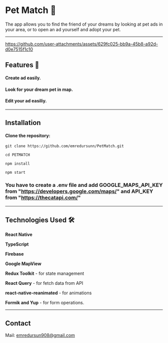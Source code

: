 # Pet Match 🐾
The app allows you to find the friend of your dreams by looking at pet ads in your area, or to open an ad yourself and adopt your pet.

---

https://github.com/user-attachments/assets/629fc025-bb9a-45b8-a92d-d0e7515f1c10

## Features 🌟
#### Create ad easily.

#### Look for your dream pet in map.
 
#### Edit your ad easiliy.

---


## Installation
#### Clone the repository:

```git clone https://github.com/emredursunn/PetMatch.git```

```cd PETMATCH```

```npm install```

```npm start```

### You have to create a .env file and add GOOGLE_MAPS_API_KEY from "https://developers.google.com/maps/" and API_KEY from "https://thecatapi.com/"

---

## Technologies Used 🛠️

**React Native**

**TypeScript**

**Firebase**

**Google MapView** 

**Redux Toolkit** - for state management

**React Query** - for fetch data from API

**react-native-reanimated** - for animations

**Formik and Yup** - for form operations. 

---

## Contact
Mail: emredursun908@gmail.com
